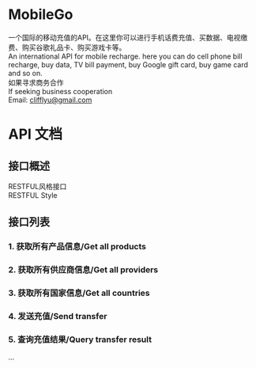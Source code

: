 # MobileGo
一个国际的移动充值的API。在这里你可以进行手机话费充值、买数据、电视缴费、购买谷歌礼品卡、购买游戏卡等。<br>
An international API for mobile recharge. here you can do cell phone bill recharge, buy data, TV bill payment, buy Google gift card, buy game card and so on.<br>
如果寻求商务合作<br>
If seeking business cooperation<br>
Email: clifflyu@gmail.com

# API 文档

## 接口概述

RESTFUL风格接口<br>
RESTFUL Style

## 接口列表

### 1. 获取所有产品信息/Get all products

### 2. 获取所有供应商信息/Get all providers

### 3. 获取所有国家信息/Get all countries

### 4. 发送充值/Send transfer

### 5. 查询充值结果/Query transfer result
...

